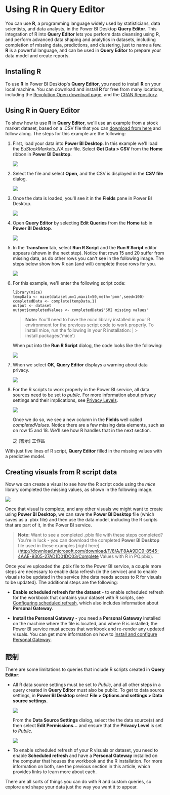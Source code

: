 <properties
   pageTitle="Using R in Query Editor"
   description="Use R in Power BI Desktop Query Editor for advanced analytics"
   services="powerbi"
   documentationCenter=""
   authors="davidiseminger"
   manager="mblythe"
   backup=""
   editor=""
   tags=""
   qualityFocus="no"
   qualityDate=""/>

<tags
   ms.service="powerbi"
   ms.devlang="NA"
   ms.topic="article"
   ms.tgt_pltfrm="NA"
   ms.workload="powerbi"
   ms.date="10/12/2016"
   ms.author="davidi"/>

# Using R in Query Editor

You can use <bpt id="p1">**</bpt>R<ept id="p1">**</ept>, a programming language widely used by statisticians, data scientists, and data analysts, in the Power BI Desktop <bpt id="p2">**</bpt>Query Editor<ept id="p2">**</ept>. This integration of R into <bpt id="p1">**</bpt>Query Editor<ept id="p1">**</ept> lets you perform data cleansing using R, and perform advanced data shaping and analytics in datasets, including completion of missing data, predictions, and clustering, just to name a few. <bpt id="p1">**</bpt>R<ept id="p1">**</ept> is a powerful language, and can be used in <bpt id="p2">**</bpt>Query Editor<ept id="p2">**</ept> to prepare your data model and create reports.

## Installing R

To use <bpt id="p1">**</bpt>R<ept id="p1">**</ept> in Power BI Desktop's <bpt id="p2">**</bpt>Query Editor<ept id="p2">**</ept>, you need to install <bpt id="p3">**</bpt>R<ept id="p3">**</ept> on your local machine. You can download and install <bpt id="p1">**</bpt>R<ept id="p1">**</ept> for free from many locations, including the <bpt id="p2">[</bpt>Revolution Open download page<ept id="p2">](https://mran.revolutionanalytics.com/download/)</ept>, and the <bpt id="p3">[</bpt>CRAN Repository<ept id="p3">](https://cran.r-project.org/bin/windows/base/)</ept>.

## Using R in Query Editor

To show how to use <bpt id="p1">**</bpt>R<ept id="p1">**</ept> in <bpt id="p2">**</bpt>Query Editor<ept id="p2">**</ept>, we'll use an example from a stock market dataset, based on a .CSV file that you can <bpt id="p3">[</bpt>download from here<ept id="p3">](http://download.microsoft.com/download/F/8/A/F8AA9DC9-8545-4AAE-9305-27AD1D01DC03/EuStockMarkets_NA.csv)</ept> and follow along. The steps for this example are the following:

1.  First, load your data into <bpt id="p1">**</bpt>Power BI Desktop<ept id="p1">**</ept>. In this example we'll load the <bpt id="p1">*</bpt>EuStockMarkets_NA.csv<ept id="p1">*</ept> file. Select <bpt id="p1">**</bpt>Get Data &gt; CSV<ept id="p1">**</ept> from the <bpt id="p2">**</bpt>Home<ept id="p2">**</ept> ribbon in <bpt id="p3">**</bpt>Power BI Desktop<ept id="p3">**</ept>.

    ![](media/powerbi-desktop-r-in-query-editor/r-in-query-editor_1.png)

2.  Select the file and select <bpt id="p1">**</bpt>Open<ept id="p1">**</ept>, and the CSV is displayed in the <bpt id="p2">**</bpt>CSV file<ept id="p2">**</ept> dialog.

    ![](media/powerbi-desktop-r-in-query-editor/r-in-query-editor_2.png)

3.  Once the data is loaded, you'll see it in the <bpt id="p1">**</bpt>Fields<ept id="p1">**</ept> pane in Power BI Desktop.

    ![](media/powerbi-desktop-r-in-query-editor/r-in-query-editor_3.png)

4.  Open <bpt id="p1">**</bpt>Query Editor<ept id="p1">**</ept> by selecting <bpt id="p2">**</bpt>Edit Queries<ept id="p2">**</ept> from the <bpt id="p3">**</bpt>Home<ept id="p3">**</ept> tab in <bpt id="p4">**</bpt>Power BI Desktop<ept id="p4">**</ept>.

    ![](media/powerbi-desktop-r-in-query-editor/r-in-query-editor_4.png)

5.  In the <bpt id="p1">**</bpt>Transform<ept id="p1">**</ept> tab, select <bpt id="p2">**</bpt>Run R Script<ept id="p2">**</ept> and the <bpt id="p3">**</bpt>Run R Script<ept id="p3">**</ept> editor appears (shown in the next step). Notice that rows 15 and 20 suffer from missing data, as do other rows you can't see in the following image. The steps below show how R can (and will) complete those rows for you.

    ![](media/powerbi-desktop-r-in-query-editor/r-in-query-editor_5d.png)

6.  For this example, we'll enter the following script code:

        library(mice)
        tempData <- mice(dataset,m=1,maxit=50,meth='pmm',seed=100)
        completedData <- complete(tempData,1)
        output <- dataset
        output$completedValues <- completedData$"SMI missing values"

    ><bpt id="p1">**</bpt>Note:<ept id="p1">**</ept> You'll need to have the <bpt id="p2">*</bpt>mice<ept id="p2">*</ept> library installed in your R environment for the previous script code to work properly. To install mice, run the following in your R installation: |      &gt; install.packages('mice')

    When put into the <bpt id="p1">**</bpt>Run R Script<ept id="p1">**</ept> dialog, the code looks like the following:

    ![](media/powerbi-desktop-r-in-query-editor/r-in-query-editor_5b.png)

7.  When we select <bpt id="p1">**</bpt>OK<ept id="p1">**</ept>, <bpt id="p2">**</bpt>Query Editor<ept id="p2">**</ept> displays a warning about data privacy.

    ![](media/powerbi-desktop-r-in-query-editor/r-in-query-editor_6.png)

8.  For the R scripts to work properly in the Power BI service, all data sources need to be set to <bpt id="p1">*</bpt>public<ept id="p1">*</ept>. For more information about privacy settings and their implications, see <bpt id="p1">[</bpt>Privacy Levels<ept id="p1">](powerbi-desktop-privacy-levels.md)</ept>.

    ![](media/powerbi-desktop-r-in-query-editor/r-in-query-editor_7.png)

    Once we do so, we see a new column in the <bpt id="p1">**</bpt>Fields<ept id="p1">**</ept> well called <bpt id="p2">*</bpt>completedValues<ept id="p2">*</ept>. Notice there are a few missing data elements, such as on row 15 and 18. We'll see how R handles that in the next section.

    之 [警示] 工作區

With just five lines of R script, <bpt id="p1">**</bpt>Query Editor<ept id="p1">**</ept> filled in the missing values with a predictive model.

## Creating visuals from R script data

Now we can create a visual to see how the R script code using the <bpt id="p1">*</bpt>mice<ept id="p1">*</ept> library completed the missing values, as shown in the following image.

![](media/powerbi-desktop-r-in-query-editor/r-in-query-editor_8a.png)

Once that visual is complete, and any other visuals we might want to create using <bpt id="p1">**</bpt>Power BI Desktop<ept id="p1">**</ept>, we can save the <bpt id="p2">**</bpt>Power BI Desktop<ept id="p2">**</ept> file (which saves as a .pbix file) and then use the data model, including the R scripts that are part of it, in the Power BI service.

><bpt id="p1">**</bpt>Note:<ept id="p1">**</ept> Want to see a completed .pbix file with these steps completed? You're in luck - you can download the completed <bpt id="p1">**</bpt>Power BI Desktop<ept id="p1">**</ept> file used in these examples <bpt id="p2">[</bpt>right here<ept id="p2">](http://download.microsoft.com/download/F/8/A/F8AA9DC9-8545-4AAE-9305-27AD1D01DC03/Complete Values with R in PQ.pbix)</ept>.

Once you've uploaded the .pbix file to the Power BI service, a couple more steps are necessary to enable data refresh (in the service) and to enable visuals to be updated in the service (the data needs access to R for visuals to be updated). The additional steps are the following:

-   <bpt id="p1">**</bpt>Enable scheduled refresh for the dataset<ept id="p1">**</ept> - to enable scheduled refresh for the workbook that contains your dataset with R scripts, see <bpt id="p2">[</bpt>Configuring scheduled refresh<ept id="p2">](powerbi-refresh-scheduled-refresh.md)</ept>, which also includes information about <bpt id="p3">**</bpt>Personal Gateway<ept id="p3">**</ept>.

-   <bpt id="p1">**</bpt>Install the Personal Gateway<ept id="p1">**</ept> - you need a <bpt id="p2">**</bpt>Personal Gateway<ept id="p2">**</ept> installed on the machine where the file is located, and where R is installed; the Power BI service must access that workbook and re-render any updated visuals. You can get more information on how to <bpt id="p1">[</bpt>install and configure Personal Gateway<ept id="p1">](powerbi-personal-gateway.md)</ept>.



## 限制

There are some limitations to queries that include R scripts created in <bpt id="p1">**</bpt>Query Editor<ept id="p1">**</ept>:

-   All R data source settings must be set to <bpt id="p1">*</bpt>Public<ept id="p1">*</ept>, and all other steps in a query created in <bpt id="p2">**</bpt>Query Editor<ept id="p2">**</ept> must also be public. To get to data source settings, in <bpt id="p1">**</bpt>Power BI Desktop<ept id="p1">**</ept> select <bpt id="p2">**</bpt>File &gt; Options and settings &gt; Data source settings<ept id="p2">**</ept>.

    ![](media/powerbi-desktop-r-in-query-editor/r-in-query-editor_9.png)

    From the <bpt id="p1">**</bpt>Data Source Settings<ept id="p1">**</ept> dialog, select the the data source(s) and then select <bpt id="p2">**</bpt>Edit Permissions...<ept id="p2">**</ept> and ensure that the <bpt id="p3">**</bpt>Privacy Level<ept id="p3">**</ept> is set to <bpt id="p4">*</bpt>Public<ept id="p4">*</ept>.

    ![](media/powerbi-desktop-r-in-query-editor/r-in-query-editor_10.png)    

-   To enable scheduled refresh of your R visuals or dataset, you need to enable <bpt id="p1">**</bpt>Scheduled refresh<ept id="p1">**</ept> and have a <bpt id="p2">**</bpt>Personal Gateway<ept id="p2">**</ept> installed on the computer that houses the workbook and the R installation. For more information on both, see the previous section in this article, which provides links to learn more about each.

There are all sorts of things you can do with R and custom queries, so explore and shape your data just the way you want it to appear.
